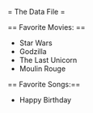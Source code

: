 = The Data File =


== Favorite Movies: ==
* Star Wars
* Godzilla
* The Last Unicorn
* Moulin Rouge



== Favorite Songs:==
* Happy Birthday
